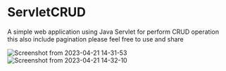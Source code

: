 # ServletCRUD
A simple web application using Java Servlet for perform CRUD operation this also include pagination please feel free to use and share

![Screenshot from 2023-04-21 14-31-53](https://user-images.githubusercontent.com/12686949/233638449-7eb16344-3a41-4a05-93d8-3189b1094d78.png)
![Screenshot from 2023-04-21 14-32-10](https://user-images.githubusercontent.com/12686949/233638840-ad867386-c7dc-4cdd-bfd1-379be38fb236.png)

